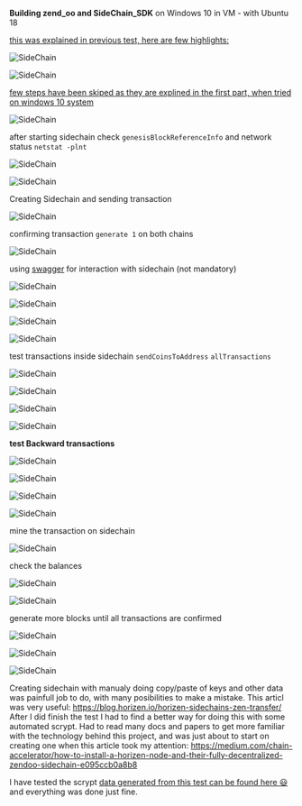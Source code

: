 **Building zend_oo and SideChain_SDK** on Windows 10 in VM - with Ubuntu 18

[this was explained in previous test, here are few highlights:](https://github.com/infinitEnigma/HorizenSideChains_test/blob/main/README.md)

![SideChain](https://github.com/infinitEnigma/HorizenSideChains_test/blob/main/Create%20a%20new%20sidechain%20%23151/Assets/VB-installing-SC.png)

![SideChain](https://github.com/infinitEnigma/HorizenSideChains_test/blob/main/Create%20a%20new%20sidechain%20%23151/Assets/VB-installing-SC0.png)

[few steps have been skiped as they are explined in the first part, when tried on windows 10 system](https://github.com/infinitEnigma/HorizenSideChains_test/blob/main/Create%20a%20new%20sidechain%20%23151/README.md)


![SideChain](https://github.com/infinitEnigma/HorizenSideChains_test/blob/main/Create%20a%20new%20sidechain%20%23151/Assets/VB-installing-SC3.png)

after starting sidechain check `genesisBlockReferenceInfo` and network status `netstat -plnt`

![SideChain](https://github.com/infinitEnigma/HorizenSideChains_test/blob/main/Create%20a%20new%20sidechain%20%23151/Assets/VB-installing-SC4.png)

![SideChain](https://github.com/infinitEnigma/HorizenSideChains_test/blob/main/Create%20a%20new%20sidechain%20%23151/Assets/VB-installing-SC5.png)

Creating Sidechain and sending transaction

![SideChain](https://github.com/infinitEnigma/HorizenSideChains_test/blob/main/Create%20a%20new%20sidechain%20%23151/Assets/VB-installing-SC6.png)

confirming transaction `generate 1` on both chains

![SideChain](https://github.com/infinitEnigma/HorizenSideChains_test/blob/main/Create%20a%20new%20sidechain%20%23151/Assets/VB-installing-SC8.png)

using [swagger](https://swagger.io/) for interaction with sidechain (not mandatory)

![SideChain](https://github.com/infinitEnigma/HorizenSideChains_test/blob/main/Create%20a%20new%20sidechain%20%23151/Assets/VB-installing-SC9.png)

![SideChain](https://github.com/infinitEnigma/HorizenSideChains_test/blob/main/Create%20a%20new%20sidechain%20%23151/Assets/VB-installing-SC10.png)

![SideChain](https://github.com/infinitEnigma/HorizenSideChains_test/blob/main/Create%20a%20new%20sidechain%20%23151/Assets/VB-installing-SC11.png)

![SideChain](https://github.com/infinitEnigma/HorizenSideChains_test/blob/main/Create%20a%20new%20sidechain%20%23151/Assets/VB-installing-SC12.png)

test transactions inside sidechain `sendCoinsToAddress` `allTransactions`

![SideChain](https://github.com/infinitEnigma/HorizenSideChains_test/blob/main/Create%20a%20new%20sidechain%20%23151/Assets/VB-installing-SC13.png)

![SideChain](https://github.com/infinitEnigma/HorizenSideChains_test/blob/main/Create%20a%20new%20sidechain%20%23151/Assets/VB-installing-SC14.png)

![SideChain](https://github.com/infinitEnigma/HorizenSideChains_test/blob/main/Create%20a%20new%20sidechain%20%23151/Assets/VB-installing-SC15.png)

![SideChain](https://github.com/infinitEnigma/HorizenSideChains_test/blob/main/Create%20a%20new%20sidechain%20%23151/Assets/VB-installing-SC17.png)

**test Backward transactions**

![SideChain](https://github.com/infinitEnigma/HorizenSideChains_test/blob/main/Create%20a%20new%20sidechain%20%23151/Assets/VB-installing-SC18.png)

![SideChain](https://github.com/infinitEnigma/HorizenSideChains_test/blob/main/Create%20a%20new%20sidechain%20%23151/Assets/VB-installing-SC19.png)

![SideChain](https://github.com/infinitEnigma/HorizenSideChains_test/blob/main/Create%20a%20new%20sidechain%20%23151/Assets/VB-installing-SC20.png)

![SideChain](https://github.com/infinitEnigma/HorizenSideChains_test/blob/main/Create%20a%20new%20sidechain%20%23151/Assets/VB-installing-SC21.png)

mine the transaction on sidechain

![SideChain](https://github.com/infinitEnigma/HorizenSideChains_test/blob/main/Create%20a%20new%20sidechain%20%23151/Assets/VB-installing-SC22.png)

check the balances

![SideChain](https://github.com/infinitEnigma/HorizenSideChains_test/blob/main/Create%20a%20new%20sidechain%20%23151/Assets/VB-installing-SC23.png)

![SideChain](https://github.com/infinitEnigma/HorizenSideChains_test/blob/main/Create%20a%20new%20sidechain%20%23151/Assets/VB-installing-SC24.png)

generate more blocks until all transactions are confirmed

![SideChain](https://github.com/infinitEnigma/HorizenSideChains_test/blob/main/Create%20a%20new%20sidechain%20%23151/Assets/VB-installing-SC25.png)

![SideChain](https://github.com/infinitEnigma/HorizenSideChains_test/blob/main/Create%20a%20new%20sidechain%20%23151/Assets/VB-installing-SC28.png)

![SideChain](https://github.com/infinitEnigma/HorizenSideChains_test/blob/main/Create%20a%20new%20sidechain%20%23151/Assets/VB-installing-SC29.png)

Creating sidechain with manualy doing copy/paste of keys and other data was painfull job to do, with many posibilities to make a mistake.
This articl was very useful:
https://blog.horizen.io/horizen-sidechains-zen-transfer/
After I did finish the test I had to find a better way for doing this with some automated scrypt. Had to read many docs and papers to get more familiar with the technology behind this project, and was just about to start on creating one when this article took my attention:
https://medium.com/chain-accelerator/how-to-install-a-horizen-node-and-their-fully-decentralized-zendoo-sidechain-e095ccb0a8b8

I have tested the scrypt [data generated from this test can be found here :smiley:](https://github.com/infinitEnigma/HorizenSideChains_test/blob/main/Create%20a%20new%20sidechain%20%23151/generatedData/generatedKeys.txt)
and everything was done just fine.
